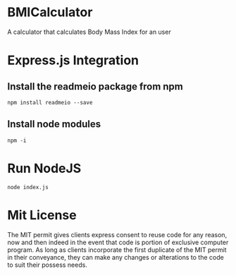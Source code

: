 # BMICalculator
A calculator that calculates Body Mass Index for an user


# Express.js Integration
## Install the readmeio package from npm
```
npm install readmeio --save
```

## Install node modules
```
npm -i
```

# Run NodeJS
```
node index.js
```

# Mit License
The MIT permit gives clients express consent to reuse code for any reason, now and then indeed in the event that code is portion of exclusive computer program. As long as clients incorporate the first duplicate of the MIT permit in their conveyance, they can make any changes or alterations to the code to suit their possess needs.
